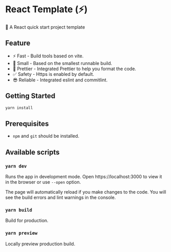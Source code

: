 # React Template (⚡️)

🚀 A React quick start project template

## Feature

- ⚡️ Fast - Build tools based on vite.
- 👻 Small - Based on the smallest runnable build.
- 💄 Prettier - Integrated Prettier to help you format the code.
- ✅ Safety - Https is enabled by default.
- 😎 Reliable - Integrated eslint and commitlint.

## Getting Started

```bash
yarn install
```

## Prerequisites

- `npm` and `git` should be installed.

## Available scripts

### `yarn dev`
Runs the app in development mode.
Open https://localhost:3000 to view it in the browser or use `--open` option.

The page will automatically reload if you make changes to the code.
You will see the build errors and lint warnings in the console.

### `yarn build`
Build for production.

### `yarn preview`
Locally preview production build.
